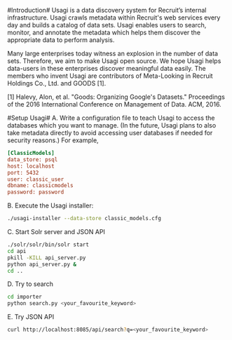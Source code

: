#Introduction#
Usagi is a data discovery system for Recruit’s internal infrastructure. Usagi crawls metadata within Recruit's web services every day and builds a catalog of data sets. Usagi enables users to search, monitor, and annotate the metadata which helps them discover the appropriate data to perform analysis.

Many large enterprises today witness an explosion in the number of data sets.  Therefore, we aim to make Usagi open source. We hope Usagi helps data-users in these enterprises discover meaningful data easily.  The members who invent Usagi are contributors of Meta-Looking in Recruit Holdings Co., Ltd. and GOODS [1].

[1] Halevy, Alon, et al. "Goods: Organizing Google's Datasets." Proceedings of the 2016 International Conference on Management of Data. ACM, 2016.

#Setup Usagi#
A. Write a configuration file to teach Usagi to access the databases which you want to manage. (In the future, Usagi plans to also take metadata directly to avoid accessing user databases if needed for security reasons.) For example,

~~~ini
[ClassicModels]
data_store: psql
host: localhost
port: 5432
user: classic_user
dbname: classicmodels
password: password
~~~

B. Execute the Usagi installer:

~~~bash
./usagi-installer --data-store classic_models.cfg
~~~

C. Start Solr server and JSON API

~~~bash
./solr/solr/bin/solr start
cd api
pkill -KILL api_server.py
python api_server.py &
cd ..
~~~

D. Try to search

~~~bash
cd importer
python search.py <your_favourite_keyword>
~~~

E. Try JSON API

~~~bash
curl http://localhost:8085/api/search?q=<your_favourite_keyword>
~~~


